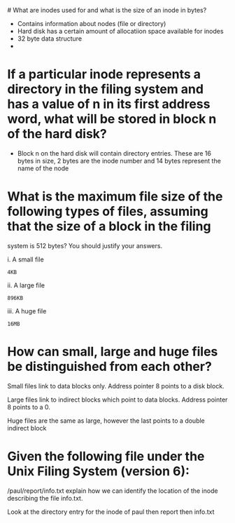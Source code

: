 
# What are inodes used for and what is the size of an inode in bytes?

- Contains information about nodes (file or directory)
- Hard disk has a certain amount of allocatiion space available for inodes
- 32 byte data structure
- 

# If a particular inode represents a directory in the filing system and has a value of n in its first address word, what will be stored in block n of the hard disk?

- Block n on the hard disk will contain directory entries. These are 16 bytes in size, 2 bytes are the inode number and 14 bytes represent the name of the node

# What is the maximum file size of the following types of files, assuming that the size of a block in the filing
system is 512 bytes? You should justify your answers.

i. A small file
    
    4KB

ii. A large file

    896KB

iii. A huge file

    16MB

# How can small, large and huge files be distinguished from each other?

Small files link to data blocks only. Address pointer 8 points to a disk block.

Large files link to indirect blocks which point to data blocks. Address pointer 8 points to a 0.

Huge files are the same as large, however the last points to a double indirect block

# Given the following file under the Unix Filing System (version 6):
/paul/report/info.txt
explain how we can identify the location of the inode describing the file info.txt.

Look at the directory entry for the inode of paul then report then info.txt